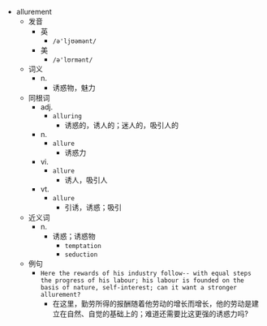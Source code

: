 - allurement
  - 发音
    - 英
      - `/ə'ljʊəmənt/`
    - 美
      - `/ə'lʊrmənt/`
  - 词义
    - n.
      - 诱惑物，魅力
  - 同根词
    - adj.
      - `alluring`
        - 诱惑的，诱人的；迷人的，吸引人的
    - n.
      - `allure`
        - 诱惑力
    - vi.
      - `allure`
        - 诱人，吸引人
    - vt.
      - `allure`
        - 引诱，诱惑；吸引
  - 近义词
    - n.
      - 诱惑；诱惑物
        - `temptation`
        - `seduction`
  - 例句
    - `Here the rewards of his industry follow-- with equal steps the progress of his labour; his labour is founded on the basis of nature, self-interest; can it want a stronger allurement?`
      - 在这里，勤劳所得的报酬随着他劳动的增长而增长，他的劳动是建立在自然、自觉的基础上的；难道还需要比这更强的诱惑力吗?

